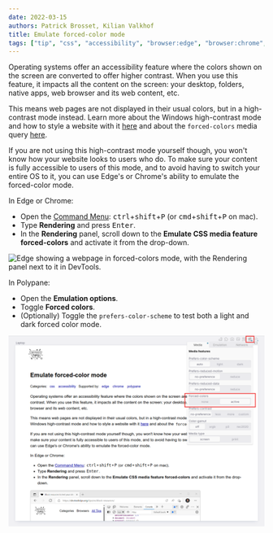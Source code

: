 ```yaml
---
date: 2022-03-15
authors: Patrick Brosset, Kilian Valkhof
title: Emulate forced-color mode
tags: ["tip", "css", "accessibility", "browser:edge", "browser:chrome", "browser:polypane"]
---
```


Operating systems offer an accessibility feature where the colors shown on the screen are converted to offer higher contrast. When you use this feature, it impacts all the content on the screen: your desktop, folders, native apps, web browser and its web content, etc.

This means web pages are not displayed in their usual colors, but in a high-contrast mode instead. Learn more about the Windows high-contrast mode and how to style a website with it [here](https://blogs.windows.com/msedgedev/2020/09/17/styling-for-windows-high-contrast-with-new-standards-for-forced-colors/) and about the `forced-colors` media query [here](https://developer.mozilla.org/docs/Web/CSS/@media/forced-colors).

If you are not using this high-contrast mode yourself though, you won't know how your website looks to users who do. To make sure your content is fully accessible to users of this mode, and to avoid having to switch your entire OS to it, you can use Edge's or Chrome's ability to emulate the forced-color mode.

In Edge or Chrome:

- Open the [Command Menu](./execute-commands.md): <kbd>ctrl</kbd>+<kbd>shift</kbd>+<kbd>P</kbd> (or <kbd>cmd</kbd>+<kbd>shift</kbd>+<kbd>P</kbd> on mac).
- Type **Rendering** and press <kbd>Enter</kbd>.
- In the **Rendering** panel, scroll down to the **Emulate CSS media feature forced-colors** and activate it from the drop-down.

![Edge showing a webpage in forced-colors mode, with the Rendering panel next to it in DevTools.](../../assets/img/emulate-forced-colors.png)

In Polypane:

- Open the **Emulation options**.
- Toggle **Forced colors**.
- (Optionally) Toggle the `prefers-color-scheme` to test both a light and dark forced color mode.

![Polypane showing a webpage in forced-colors mode, with the Emulation options opened above it, the "forced colors" option is active and highlighted.](../../assets/img/emulate-forced-colors-polypane.png)
